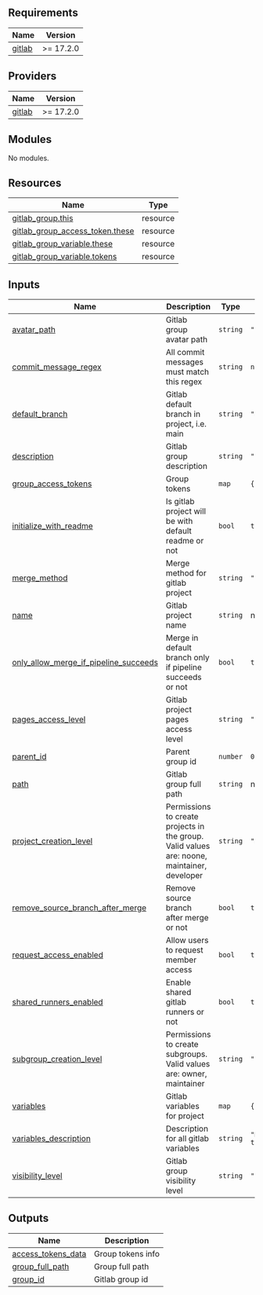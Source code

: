 <!-- BEGIN_TF_DOCS -->
## Requirements

| Name | Version |
|------|---------|
| <a name="requirement_gitlab"></a> [gitlab](#requirement\_gitlab) | >= 17.2.0 |

## Providers

| Name | Version |
|------|---------|
| <a name="provider_gitlab"></a> [gitlab](#provider\_gitlab) | >= 17.2.0 |

## Modules

No modules.

## Resources

| Name | Type |
|------|------|
| [gitlab_group.this](https://registry.terraform.io/providers/gitlabhq/gitlab/latest/docs/resources/group) | resource |
| [gitlab_group_access_token.these](https://registry.terraform.io/providers/gitlabhq/gitlab/latest/docs/resources/group_access_token) | resource |
| [gitlab_group_variable.these](https://registry.terraform.io/providers/gitlabhq/gitlab/latest/docs/resources/group_variable) | resource |
| [gitlab_group_variable.tokens](https://registry.terraform.io/providers/gitlabhq/gitlab/latest/docs/resources/group_variable) | resource |

## Inputs

| Name | Description | Type | Default | Required |
|------|-------------|------|---------|:--------:|
| <a name="input_avatar_path"></a> [avatar\_path](#input\_avatar\_path) | Gitlab group avatar path | `string` | `""` | no |
| <a name="input_commit_message_regex"></a> [commit\_message\_regex](#input\_commit\_message\_regex) | All commit messages must match this regex | `string` | `null` | no |
| <a name="input_default_branch"></a> [default\_branch](#input\_default\_branch) | Gitlab default branch in project, i.e. main | `string` | `"main"` | no |
| <a name="input_description"></a> [description](#input\_description) | Gitlab group description | `string` | `""` | no |
| <a name="input_group_access_tokens"></a> [group\_access\_tokens](#input\_group\_access\_tokens) | Group tokens | `map` | `{}` | no |
| <a name="input_initialize_with_readme"></a> [initialize\_with\_readme](#input\_initialize\_with\_readme) | Is gitlab project will be with default readme or not | `bool` | `true` | no |
| <a name="input_merge_method"></a> [merge\_method](#input\_merge\_method) | Merge method for gitlab project | `string` | `"ff"` | no |
| <a name="input_name"></a> [name](#input\_name) | Gitlab project name | `string` | n/a | yes |
| <a name="input_only_allow_merge_if_pipeline_succeeds"></a> [only\_allow\_merge\_if\_pipeline\_succeeds](#input\_only\_allow\_merge\_if\_pipeline\_succeeds) | Merge in default branch only if pipeline succeeds or not | `bool` | `true` | no |
| <a name="input_pages_access_level"></a> [pages\_access\_level](#input\_pages\_access\_level) | Gitlab project pages access level | `string` | `"private"` | no |
| <a name="input_parent_id"></a> [parent\_id](#input\_parent\_id) | Parent group id | `number` | `0` | no |
| <a name="input_path"></a> [path](#input\_path) | Gitlab group full path | `string` | n/a | yes |
| <a name="input_project_creation_level"></a> [project\_creation\_level](#input\_project\_creation\_level) | Permissions to create projects in the group. Valid values are: noone, maintainer, developer | `string` | `"maintainer"` | no |
| <a name="input_remove_source_branch_after_merge"></a> [remove\_source\_branch\_after\_merge](#input\_remove\_source\_branch\_after\_merge) | Remove source branch after merge or not | `bool` | `true` | no |
| <a name="input_request_access_enabled"></a> [request\_access\_enabled](#input\_request\_access\_enabled) | Allow users to request member access | `bool` | `true` | no |
| <a name="input_shared_runners_enabled"></a> [shared\_runners\_enabled](#input\_shared\_runners\_enabled) | Enable shared gitlab runners or not | `bool` | `true` | no |
| <a name="input_subgroup_creation_level"></a> [subgroup\_creation\_level](#input\_subgroup\_creation\_level) | Permissions to create subgroups. Valid values are: owner, maintainer | `string` | `"owner"` | no |
| <a name="input_variables"></a> [variables](#input\_variables) | Gitlab variables for project | `map` | `{}` | no |
| <a name="input_variables_description"></a> [variables\_description](#input\_variables\_description) | Description for all gitlab variables | `string` | `"Managed by terraform"` | no |
| <a name="input_visibility_level"></a> [visibility\_level](#input\_visibility\_level) | Gitlab group visibility level | `string` | `"internal"` | no |

## Outputs

| Name | Description |
|------|-------------|
| <a name="output_access_tokens_data"></a> [access\_tokens\_data](#output\_access\_tokens\_data) | Group tokens info |
| <a name="output_group_full_path"></a> [group\_full\_path](#output\_group\_full\_path) | Group full path |
| <a name="output_group_id"></a> [group\_id](#output\_group\_id) | Gitlab group id |
<!-- END_TF_DOCS -->